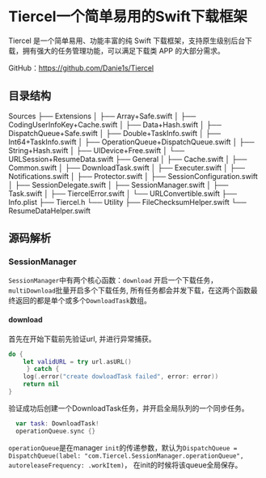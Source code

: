 # Tiercel一个简单易用的Swift下载框架

Tiercel 是一个简单易用、功能丰富的纯 Swift 下载框架，支持原生级别后台下载，拥有强大的任务管理功能，可以满足下载类 APP 的大部分需求。

GitHub：https://github.com/Danie1s/Tiercel

## 目录结构

Sources
├── Extensions
│   ├── Array+Safe.swift
│   ├── CodingUserInfoKey+Cache.swift
│   ├── Data+Hash.swift
│   ├── DispatchQueue+Safe.swift
│   ├── Double+TaskInfo.swift
│   ├── Int64+TaskInfo.swift
│   ├── OperationQueue+DispatchQueue.swift
│   ├── String+Hash.swift
│   ├── UIDevice+Free.swift
│   └── URLSession+ResumeData.swift
├── General
│   ├── Cache.swift
│   ├── Common.swift
│   ├── DownloadTask.swift
│   ├── Executer.swift
│   ├── Notifications.swift
│   ├── Protector.swift
│   ├── SessionConfiguration.swift
│   ├── SessionDelegate.swift
│   ├── SessionManager.swift
│   ├── Task.swift
│   ├── TiercelError.swift
│   └── URLConvertible.swift
├── Info.plist
├── Tiercel.h
└── Utility
    ├── FileChecksumHelper.swift
    └── ResumeDataHelper.swift

## 源码解析

### SessionManager

`SessionManager`中有两个核心函数：`download` 开启一个下载任务，`multiDownload`批量开启多个下载任务, 所有任务都会并发下载，在这两个函数最终返回的都是单个或多个`DownloadTask`数组。

#### download

首先在开始下载前先验证url, 并进行异常捕获。

```swift
do {
    let validURL = try url.asURL()
     } catch {
    log(.error("create dowloadTask failed", error: error))
    return nil
}
```

验证成功后创建一个DownloadTask任务，并开启全局队列的一个同步任务。

```swift
  var task: DownloadTask!
  operationQueue.sync {}
```

`operationQueue`是在manager `init`的传递参数，默认为`DispatchQueue = DispatchQueue(label: "com.Tiercel.SessionManager.operationQueue", autoreleaseFrequency: .workItem)`， 在init的时候将该queue全局保存。

